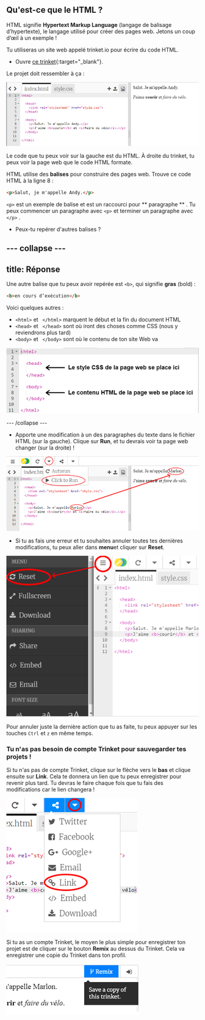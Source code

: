 ## Qu'est-ce que le HTML ?

HTML signifie **Hypertext Markup Language** (langage de balisage d’hypertexte), le langage utilisé pour créer des pages web. Jetons un coup d’œil à un exemple !

Tu utiliseras un site web appelé trinket.io pour écrire du code HTML.

+ Ouvre [ce trinket](https://trinket.io/html/46a7cd9bf7){:target="_blank"}.

Le projet doit ressembler à ça :

![capture d'écran](images/birthday-starter.png)

Le code que tu peux voir sur la gauche est du HTML. À droite du trinket, tu peux voir la page web que le code HTML formate.

HTML utilise des **balises** pour construire des pages web. Trouve ce code HTML à la ligne 8 :

```html
<p>Salut, je m'appelle Andy.</p>
```

`<p>` est un exemple de balise et est un raccourci pour ** paragraphe ** . Tu peux commencer un paragraphe avec `<p>` et terminer un paragraphe avec `</p>` .

+ Peux-tu repérer d'autres balises ?

--- collapse ---
---
title: Réponse
---

Une autre balise que tu peux avoir repérée est `<b>`, qui signifie **gras** (bold) :

```html
<b>en cours d’exécution</b>
```

Voici quelques autres :

+ `<html>` et ` </html>` marquent le début et la fin du document HTML
+ `<head>` et ` </head>` sont où iront des choses comme CSS (nous y reviendrons plus tard)
+ `<body>` et ` </body>` sont où le contenu de ton site Web va

![capture d'écran](images/birthday-head-body.png)

--- /collapse ---

+ Apporte une modification à un des paragraphes du texte dans le fichier HTML (sur la gauche). Clique sur **Run**, et tu devrais voir ta page web changer (sur la droite) !

![capture d'écran](images/birthday-edit-html.png)

+ Si tu as fais une erreur et tu souhaites annuler toutes tes dernières modifications, tu peux aller dans **menu**et cliquer sur **Reset**.

![capture d'écran](images/birthday-reset.png)

Pour annuler juste la dernière action que tu as faite, tu peux appuyer sur les touches `Ctrl` et `z` en même temps.

### Tu n'as pas besoin de compte Trinket pour sauvegarder tes projets !

Si tu n'as pas de compte Trinket, clique sur le flèche vers le **bas** et clique ensuite sur **Link**. Cela te donnera un lien que tu peux enregistrer pour revenir plus tard. Tu devras le faire chaque fois que tu fais des modifications car le lien changera !

![capture d'écran](images/birthday-link.png)

Si tu as un compte Trinket, le moyen le plus simple pour enregistrer ton projet est de cliquer sur le bouton **Remix** au dessus du Trinket. Cela va enregistrer une copie du Trinket dans ton profil.

![capture d'écran](images/birthday-remix.png)